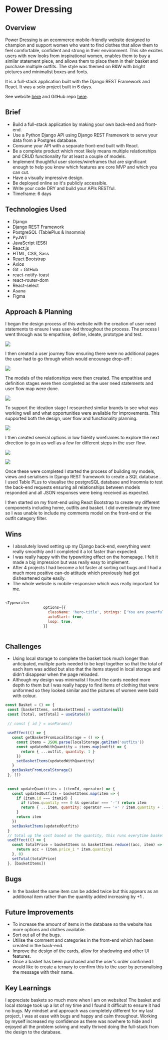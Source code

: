 <h1>Power Dressing</h1>

<h2>Overview</h2> 

Power Dressing is an ecommerce mobile-friendly website designed to champion and support women who want to find clothes that allow them to feel comfortable, confident and strong in their environment. This site excites users with new looks from inspirational women, enables them to buy a similar statement piece, and allows them to place them in their basket and purchase multiple outfits. The style was themed on B&W with bright pictures and minimalist boxes and fonts. 

It is a full-stack application built with the Django REST Framework and React. It was a solo project built in 6 days. 

See website [here](https://power-dressing.herokuapp.com/) and GitHub repo [here](https://github.com/CNMABC/Project-4).

<h2>Brief</h2> 
<ul>
<li> Build a full-stack application by making your own back-end and front-end.</li>
<li>Use a Python Django API using Django REST Framework to serve your data from a Postgres database.</li>
<li>Consume your API with a separate front-end built with React.</li>
<li>Be a complete product which most likely means multiple relationships and CRUD functionality for at least a couple of models.</li>
<li>Implement thoughtful user stories/wireframes that are significant enough to help you know which features are core MVP and which you can cut.</li>
<li>Have a visually impressive design.</li>
<li>Be deployed online so it's publicly accessible.</li>
<li>Write your code DRY and build your APIs RESTful.</li>
<li>Timeframe: 6 days</li>
</ul>



<h2>Technologies Used </h2>
<ul>
<li>Django</li>
<li>Django REST Framework</li>
<li>PostgreSQL (TablePlus & Insomnia)</li>
<li>PyJWT</li>
<li>JavaScript (ES6)</li>
<li>React.js</li>
<li>HTML, CSS, Sass</li>
<li>React Bootstrap</li>
<li>Axios</li>
<li>Git + GitHub</li>
<li>react-notify-toast</li>
<li>react-router-dom</li>
<li>React-select</li>
<li>Asana</li>
<li>Figma</li>
</ul>



<h2>Approach & Planning</h2>

I began the design process of this website with the creation of user need statements to ensure I was user-led throughout the process. The process I went through was to empathise, define, ideate, prototype and test. 

![](power-dressing-app/images/image1.png)

I then created a user journey flow ensuring there were no additional pages the user had to go through which would encourage drop-off : 

![](power-dressing-app/images/image2.png)

The models of the relationships were then created. The empathise and definition stages were then completed as the user need statements and user flow map were done. 

![](power-dressing-app/images/image3.png)

To support the ideation stage I researched similar brands to see what was working well and what opportunities were available for improvements. This supported both the design, user flow and functionality planning. 

![](power-dressing-app/images/image4.png)

I then created several options in low fidelity wireframes to explore the next direction to go in as well as a few for different steps in the user flow. 

![](power-dressing-app/images/image5.png)

![](power-dressing-app/images/image6.png)

Once these were completed I started the process of building my models, views and serialisers in Django REST framework to create a SQL database . I used Table PLus to visualise the postgreSQL database and Insomnia to test the back-end requests ensuring all relationships between models responded and all JSON responses were being received as expected. 

I then started on my front-end using React Bootstrap to create my different components including home, outfits and basket. I did overestimate my time so I was unable to include my comments model on the front-end or the outfit category filter. 

<h2>Wins</h2> 

<ul>
<li>I absolutely loved setting up my Django back-end, everything went really smoothly and I completed it a lot faster than expected. </li>
<li>I was really happy with the typewriting effect on the homepage. I felt it made a big impression but was really easy to implement.</li>
<li>After 4 projects I had become a lot faster at sorting out bugs and I had a much more positive can-do attitude which previously had got disheartened quite easily.</li>
<li>The whole website is mobile-responsive which was really important for me. </li>
</ul>

``` javascript
 
<Typewriter
                 options={{
                   className: 'hero-title', strings: ['You are powerful', 'Wear confidence', 'You are beautiful', 'Be who you want', 'You are strong', 'Dream big', 'You are not an imposter', 'You are brave'],
                   autoStart: true,
                   loop: true,
                 }}
 
```

<h2>Challenges</h2>

<ul>
<li>Using local storage to complete the basket took much longer than anticipated, multiple parts needed to be kept together so that the total of each item was added but also that the items stayed in local storage and didn’t disappear when the page reloaded. </li>
<li>Although my design was minimalist I found the cards needed more depth to them but I was really happy to find items of clothing that were uniformed so they looked similar and the pictures of women were bold with colour. </li>
</ul>

``` javascript
const Basket = () => {
 const [basketItems, setBasketItems] = useState(null)
 const [total, setTotal] = useState(0)
 
 // const { id } = useParams()
 
 useEffect(() => {
   const getBasketFromLocalStorage = () => {
     const items = JSON.parse(localStorage.getItem('outfits'))
     const updatedWithQuantity = items.map(outfit => {
       return { ...outfit, quantity: 1 }
     })
     setBasketItems(updatedWithQuantity)
   }
   getBasketFromLocalStorage()
 }, [])
 
 
 const updateQuantities = (itemId, operator) => {
   const updatedOutfits = basketItems.map(item => {
     if (item.id === itemId) {
       if (item.quantity === 0 && operator === '-') return item
       return { ...item, quantity: operator === '+' ? item.quantity + 1 : item.quantity - 1 }
     }
     return item
   })
   setBasketItems(updatedOutfits)
 }
 // total up the cost based on the quantity, this runs everytime basketitems is updated
 useEffect(() => {
   const totalPrice = basketItems && basketItems.reduce((acc, item) => {
     return acc + (item.price_1 * item.quantity)
   }, 0)
   setTotal(totalPrice)
 }, [basketItems])

```

<h2>Bugs</h2>

<ul>
<li>In the basket the same item can be added twice but this appears as an additional item rather than the quantity added increasing by +1 .</li>
</ul>

<h2>Future Improvements </h2>

<ul>
<li>To increase the amount of items in the database so the website has more options and clothes available.</li>
<li>Sort out all of the bugs.</li>
<li>Utilise the comment and categories in the front-end which had been created in the back-end. </li>
<li>Improve the design of the cards, allow for shadowing and other UI features. </li>
<li>Once a basket has been purchased and the user's order confirmed I would like to create a  ternary to confirm this to the user by personalising the message with their name. </li>
</ul>

<h2>Key Learnings</h2>

I appreciate baskets so much more when I am on websites! The basket and local storage took up a lot of my time and I found it difficult to ensure it had no bugs. My mindset and approach was completely different for my last project, I was at ease with bugs and happy and calm throughout. Working by myself increased my confidence as there was nowhere to hide and I enjoyed all the problem solving and really thrived doing the full-stack from the design to the database. 



